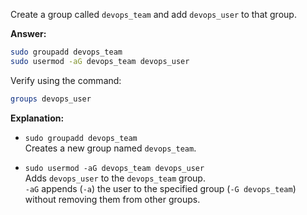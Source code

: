 Create a group called `devops_team` and add `devops_user` to that group.

**Answer:**
```sh
sudo groupadd devops_team
sudo usermod -aG devops_team devops_user
```

Verify using the command:
```sh
groups devops_user
```

**Explanation:**

- `sudo groupadd devops_team`  
    Creates a new group named `devops_team`.

- `sudo usermod -aG devops_team devops_user`  
    Adds `devops_user` to the `devops_team` group.  
    `-aG` appends (`-a`) the user to the specified group (`-G devops_team`) without removing them from other groups.
